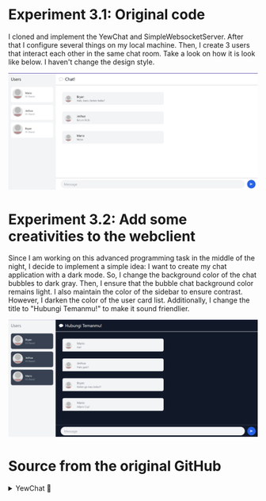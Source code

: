 # Experiment 3.1: Original code
I cloned and implement the YewChat and SimpleWebsocketServer. After that I configure several things on my local machine. Then, I create 3 users that interact each other in the same chat room. Take a look on how it is look like below. I haven't change the design style.

![](images/ss1.jpg)

# Experiment 3.2: Add some creativities to the webclient
Since I am working on this advanced programming task in the middle of the night, I decide to implement a simple idea: I want to create my chat application with a dark mode. So, I change the background color of the chat bubbles to dark gray. Then, I ensure that the bubble chat background color remains light. I also maintain the color of the sidebar to ensure contrast. However, I darken the color of the user card list. Additionally, I change the title to "Hubungi Temanmu!" to make it sound friendlier.

![](images/ss2.png)


# Source from the original GitHub
<details>
   <summary> YewChat 💬</summary>

   > Source code for [Let’s Build a Websocket Chat Project With Rust and Yew 0.19 🦀](https://fsjohnny.medium.com/lets-build-a-websockets-project-with-rust-and-yew-0-19-60720367399f)

   ## Install

   1. Install the required toolchain dependencies:
       ```npm i```

   2. Follow the YewChat post!

   ## Branches

   This repository is divided into branches that correspond to the blog post sections:

   * main - The starter code.
   * routing - The code at the end of the Routing section.
   * components-part1 - The code at the end of the Components-Phase 1 section.
   * websockets - The code at the end of the Hello Websockets! section.
   * components-part2 - The code at the end of the Components-Phase 2 section.
   * websockets-part2 - The code at the end of the WebSockets-Phase 2 section.

</details>